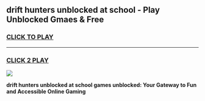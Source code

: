 
## drift hunters unblocked at school - Play Unblocked Gmaes & Free
<h3>
<a href="https://news.freeplayer.one?title=drift_hunters_unblocked_at_school&ref=16F">CLICK TO PLAY</a></h3>
<hr>

<h3>
<a href="https://news.freeplayer.one?title=drift_hunters_unblocked_at_school&ref=16F">CLICK 2 PLAY</a>
  
</h3>

<a href="https://news.freeplayer.one?title=drift_hunters_unblocked_at_school&ref=16F/"><img src="https://clearcache.store/games.png"></a>


**drift hunters unblocked at school games unblocked: Your Gateway to Fun and Accessible Online Gaming**
